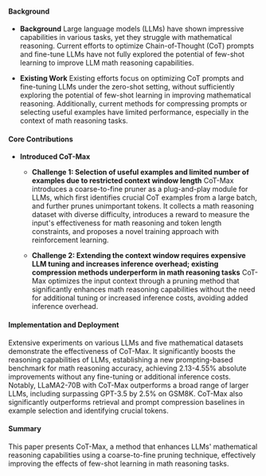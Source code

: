 #### Background
- **Background**
Large language models (LLMs) have shown impressive capabilities in various tasks, yet they struggle with mathematical reasoning. Current efforts to optimize Chain-of-Thought (CoT) prompts and fine-tune LLMs have not fully explored the potential of few-shot learning to improve LLM math reasoning capabilities.

- **Existing Work**
Existing efforts focus on optimizing CoT prompts and fine-tuning LLMs under the zero-shot setting, without sufficiently exploring the potential of few-shot learning in improving mathematical reasoning. Additionally, current methods for compressing prompts or selecting useful examples have limited performance, especially in the context of math reasoning tasks.

#### Core Contributions
- **Introduced CoT-Max**
  - **Challenge 1: Selection of useful examples and limited number of examples due to restricted context window length**
    CoT-Max introduces a coarse-to-fine pruner as a plug-and-play module for LLMs, which first identifies crucial CoT examples from a large batch, and further prunes unimportant tokens. It collects a math reasoning dataset with diverse difficulty, introduces a reward to measure the input's effectiveness for math reasoning and token length constraints, and proposes a novel training approach with reinforcement learning.

  - **Challenge 2: Extending the context window requires expensive LLM tuning and increases inference overhead; existing compression methods underperform in math reasoning tasks**
    CoT-Max optimizes the input context through a pruning method that significantly enhances math reasoning capabilities without the need for additional tuning or increased inference costs, avoiding added inference overhead.

#### Implementation and Deployment
Extensive experiments on various LLMs and five mathematical datasets demonstrate the effectiveness of CoT-Max. It significantly boosts the reasoning capabilities of LLMs, establishing a new prompting-based benchmark for math reasoning accuracy, achieving 2.13-4.55% absolute improvements without any fine-tuning or additional inference costs. Notably, LLaMA2-70B with CoT-Max outperforms a broad range of larger LLMs, including surpassing GPT-3.5 by 2.5% on GSM8K. CoT-Max also significantly outperforms retrieval and prompt compression baselines in example selection and identifying crucial tokens.

#### Summary
This paper presents CoT-Max, a method that enhances LLMs' mathematical reasoning capabilities using a coarse-to-fine pruning technique, effectively improving the effects of few-shot learning in math reasoning tasks.